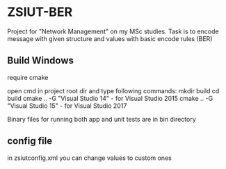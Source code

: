 # ZSIUT-BER
Project for "Network Management" on my MSc studies. Task is to encode message with given structure and values with basic encode rules (BER)

## Build Windows

require cmake

open cmd in project root dir and type following commands:
mkdir build
cd build
cmake .. -G "Visual Studio 14" - for Visual Studio 2015
cmake .. -G "Visual Studio 15" - for Visual Studio 2017

Binary files for running both app and unit tests are in bin directory

## config file

in zsiutconfig.xml you can change values to custom ones